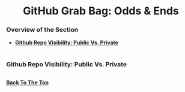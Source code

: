 <h1 align="center">GitHub Grab Bag: Odds & Ends</h1>

### Overview of the Section
* **[Github Repo Visibility: Public Vs. Private](#public-private)**

#
### <a name="public-private">Github Repo Visibility: Public Vs. Private</a>

![]()

**[Back To The Top](#Overview-of-the-Section)**
#